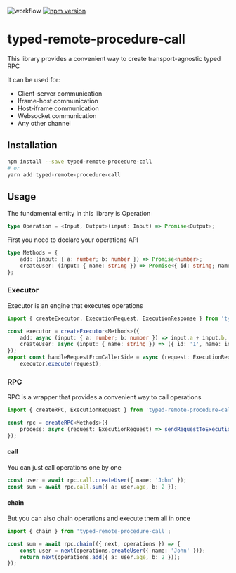 ![workflow](https://github.com/sergeyshpadyrev/typed-remote-procedure-call/actions/workflows/main.yml/badge.svg)
[![npm version](https://badge.fury.io/js/typed-remote-procedure-call.svg)](https://badge.fury.io/js/typed-remote-procedure-call)

# typed-remote-procedure-call

This library provides a convenient way to create transport-agnostic typed RPC <br/>

It can be used for:

-   Client-server communication
-   Iframe-host communication
-   Host-iframe communication
-   Websocket communication
-   Any other channel

## Installation

```sh
npm install --save typed-remote-procedure-call
# or
yarn add typed-remote-procedure-call
```

## Usage

The fundamental entity in this library is Operation

```ts
type Operation = <Input, Output>(input: Input) => Promise<Output>;
```

First you need to declare your operations API

```ts
type Methods = {
    add: (input: { a: number; b: number }) => Promise<number>;
    createUser: (input: { name: string }) => Promise<{ id: string; name: string }>;
};
```

### Executor

Executor is an engine that executes operations

```ts
import { createExecutor, ExecutionRequest, ExecutionResponse } from 'typed-remote-procedure-call';

const executor = createExecutor<Methods>({
    add: async (input: { a: number; b: number }) => input.a + input.b,
    createUser: async (input: { name: string }) => ({ id: '1', name: input.name }),
});
export const handleRequestFromCallerSide = async (request: ExecutionRequest): Promise<ExecutionResponse> =>
    executor.execute(request);
```

### RPC

RPC is a wrapper that provides a convenient way to call operations

```ts
import { createRPC, ExecutionRequest } from 'typed-remote-procedure-call';

const rpc = createRPC<Methods>({
    process: async (request: ExecutionRequest) => sendRequestToExecutionSide(request), // Here you can use any transport
});
```

#### call

You can just call operations one by one

```ts
const user = await rpc.call.createUser({ name: 'John' });
const sum = await rpc.call.sum({ a: user.age, b: 2 });
```

#### chain

But you can also chain operations and execute them all in once

```ts
import { chain } from 'typed-remote-procedure-call';

const sum = await rpc.chain(({ next, operations }) => {
    const user = next(operations.createUser({ name: 'John' }));
    return next(operations.add({ a: user.age, b: 2 }));
});
```
